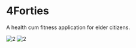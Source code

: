 # 4Forties
A health cum fitness application for elder citizens.

![2](https://user-images.githubusercontent.com/76910737/204062787-a772c1ea-b027-49af-9369-bab2d432af04.jpg)
![2](https://user-images.githubusercontent.com/76910737/204062835-161a0082-2842-4aac-9b70-be8cba6bf7fe.jpg)

